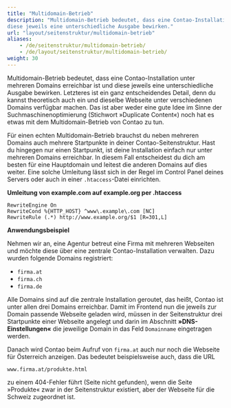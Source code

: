 ```yaml
---
title: "Multidomain-Betrieb"
description: "Multidomain-Betrieb bedeutet, dass eine Contao-Installation unter mehreren Domains erreichbar ist und 
diese jeweils eine unterschiedliche Ausgabe bewirken."
url: "layout/seitenstruktur/multidomain-betrieb"
aliases:
    - /de/seitenstruktur/multidomain-betrieb/
    - /de/layout/seitenstruktur/multidomain-betrieb/
weight: 30
---
```


Multidomain-Betrieb bedeutet, dass eine Contao-Installation unter mehreren Domains erreichbar ist und diese jeweils 
eine unterschiedliche Ausgabe bewirken. Letzteres ist ein ganz entscheidendes Detail, denn du kannst theoretisch auch 
ein und dieselbe Webseite unter verschiedenen Domains verfügbar machen. Das ist aber weder eine gute Idee im Sinne
der Suchmaschinenoptimierung (Stichwort »Duplicate Content«) noch hat es etwas mit dem Multidomain-Betrieb von Contao 
zu tun.

Für einen echten Multidomain-Betrieb brauchst du neben mehreren Domains auch mehrere Startpunkte in deiner 
Contao-Seitenstruktur. Hast du hingegen nur einen Startpunkt, ist deine Installation einfach nur unter mehreren Domains 
erreichbar. In diesem Fall entscheidest du dich am besten für eine Hauptdomain und leitest die anderen Domains auf 
dies weiter. Eine solche Umleitung lässt sich in der Regel im Control Panel deines Servers oder auch in einer 
`.htaccess`-Datei einrichten.

**Umleitung von example.com auf example.org per .htaccess**

```apacheconf
RewriteEngine On
RewriteCond %{HTTP_HOST} ^www\.example\.com [NC]
RewriteRule (.*) http://www.example.org/$1 [R=301,L]
```

**Anwendungsbeispiel**

Nehmen wir an, eine Agentur betreut eine Firma mit mehreren Webseiten und möchte diese über eine zentrale 
Contao-Installation verwalten. Dazu wurden folgende Domains registriert:

- `firma.at`
- `firma.ch`
- `firma.de`

Alle Domains sind auf die zentrale Installation geroutet, das heißt, Contao ist unter allen drei Domains erreichbar. 
Damit im Frontend nun die jeweils zur Domain passende Webseite geladen wird, müssen in der Seitenstruktur drei 
Startpunkte einer Webseite angelegt und darin im Abschnitt **»DNS-Einstellungen«** die jeweilige Domain in das Feld 
`Domainname` eingetragen werden.

Danach wird Contao beim Aufruf von `firma.at` auch nur noch die Webseite für Österreich anzeigen. Das 
bedeutet beispielsweise auch, dass die URL 

`www.firma.at/produkte.html`

zu einem 404-Fehler führt (Seite nicht gefunden), wenn die Seite »Produkte« zwar in der Seitenstruktur existiert, aber 
der Webseite für die Schweiz zugeordnet ist.
